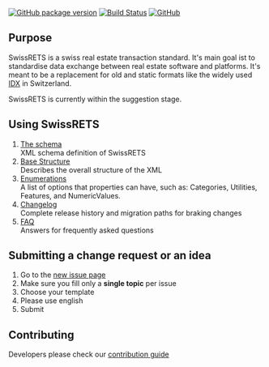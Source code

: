 [![GitHub package version](https://img.shields.io/github/package-json/v/qualipool/swissrets.svg)](https://github.com/qualipool/swissrets/releases)
[![Build Status](https://travis-ci.com/qualipool/swissrets.svg?branch=master)](https://travis-ci.com/qualipool/swissrets)
[![GitHub](https://img.shields.io/github/license/qualipool/swissrets.svg)](https://github.com/qualipool/swissrets/blob/master/LICENSE.md)

## Purpose

SwissRETS is a swiss real estate transaction standard. It's main goal ist to standardise data exchange between real estate software and platforms. It's meant to be a replacement for old and static formats like the widely used [IDX](https://en.wikipedia.org/wiki/Internet_Data_Exchange) in Switzerland.

SwissRETS is currently within the suggestion stage.

## Using SwissRETS
1. [The schema](https://github.com/qualipool/swissrets/blob/master/schema/schema.xsd)  
   XML schema definition of SwissRETS
1. [Base Structure](Base-structure)  
   Describes the overall structure of the XML
1. [Enumerations](Enumerations.html)  
   A list of options that properties can have, such as: Categories, Utilities, Features, and NumericValues.
1. [Changelog](https://github.com/qualipool/swissrets/releases)  
   Complete release history and migration paths for braking changes
1. [FAQ](FAQ.html)  
   Answers for frequently asked questions 

## Submitting a change request or an idea
1. Go to the [new issue page](https://github.com/qualipool/swissrets/issues/new/choose)
1. Make sure you fill only a **single topic** per issue
1. Choose your template
1. Please use english
1. Submit

## Contributing
Developers please check our [contribution guide](https://github.com/qualipool/swissrets/blob/master/CONTRIBUTING.md)